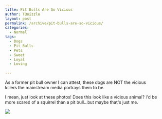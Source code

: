 ```yaml
---
title: Pit Bulls Are So Vicious
author: TQuizzle
layout: post
permalink: /archive/pit-bulls-are-so-vicious/
categories:
  - Normal
tags:
  - Dogs
  - Pit Bulls
  - Pets
  - Sweet
  - Loyal
  - Loving
  
---
```


As a former pit bull owner I can attest, these dogs are NOT the vicious killers the mainstream media portrays them to be.

I mean, just look at these photos! Does this look like a vicious animal? I'd be more scared of a squirrel than a pit bull...but maybe that's just me.


![](http://thechive.files.wordpress.com/2014/08/pitbulls-13.jpg)
<br><br>